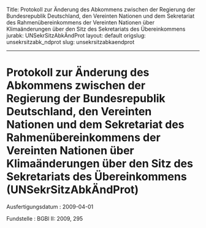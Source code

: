 Title: Protokoll zur Änderung des Abkommens zwischen der Regierung der Bundesrepublik
  Deutschland, den Vereinten Nationen und dem Sekretariat des Rahmenübereinkommens
  der Vereinten Nationen über Klimaänderungen über den Sitz des Sekretariats des Übereinkommens
jurabk: UNSekrSitzAbkÄndProt
layout: default
origslug: unsekrsitzabk_ndprot
slug: unsekrsitzabkaendprot

---

# Protokoll zur Änderung des Abkommens zwischen der Regierung der Bundesrepublik Deutschland, den Vereinten Nationen und dem Sekretariat des Rahmenübereinkommens der Vereinten Nationen über Klimaänderungen über den Sitz des Sekretariats des Übereinkommens (UNSekrSitzAbkÄndProt)

Ausfertigungsdatum
:   2009-04-01

Fundstelle
:   BGBl II: 2009, 295

